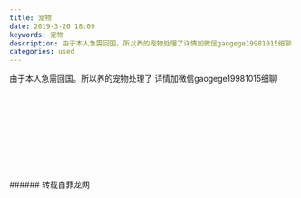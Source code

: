 ```yaml
---
title: 宠物
date: 2019-3-20 18:09
keywords: 宠物
description: 由于本人急需回国。所以养的宠物处理了详情加微信gaogege19981015细聊
categories: used
---
```

<td class="t_f" id="postmessage_3268061">

由于本人急需回国。所以养的宠物处理了 详情加微信gaogege19981015细聊<br/>
<img alt="" border="0" class="zoom" data-cf-modified-3f961b1ba68d434138519778-="" file="http://www.flw.ph/data/appbyme/upload/image/201903/20/ahMqoS1CHVqA.jpg" id="aimg_mba42" lazyloadthumb="1" onclick="" onmouseover="" src="http://www.flw.ph/data/appbyme/upload/image/201903/20/ahMqoS1CHVqA.jpg"/><br/>
<br/>
<img alt="" border="0" class="zoom" data-cf-modified-3f961b1ba68d434138519778-="" file="http://www.flw.ph/data/appbyme/upload/image/201903/20/jOf8zllUjqCL.jpg" id="aimg_YiqKP" lazyloadthumb="1" onclick="" onmouseover="" src="http://www.flw.ph/data/appbyme/upload/image/201903/20/jOf8zllUjqCL.jpg"/><br/>
<br/>
<img alt="" border="0" class="zoom" data-cf-modified-3f961b1ba68d434138519778-="" file="http://www.flw.ph/data/appbyme/upload/image/201903/20/uGWxDm6cDzUN.jpg" id="aimg_s62hU" lazyloadthumb="1" onclick="" onmouseover="" src="http://www.flw.ph/data/appbyme/upload/image/201903/20/uGWxDm6cDzUN.jpg"/><br/>
<br/>
<img alt="" border="0" class="zoom" data-cf-modified-3f961b1ba68d434138519778-="" file="http://www.flw.ph/data/appbyme/upload/image/201903/20/mr2R7CfiF0R4.jpg" id="aimg_Q6vuj" lazyloadthumb="1" onclick="" onmouseover="" src="http://www.flw.ph/data/appbyme/upload/image/201903/20/mr2R7CfiF0R4.jpg"/><br/>
<br/>
<img alt="" border="0" class="zoom" data-cf-modified-3f961b1ba68d434138519778-="" file="http://www.flw.ph/data/appbyme/upload/image/201903/20/lou1419RGanK.jpg" id="aimg_uyA8C" lazyloadthumb="1" onclick="" onmouseover="" src="http://www.flw.ph/data/appbyme/upload/image/201903/20/lou1419RGanK.jpg"/><br/>
<br/>
<img alt="" border="0" class="zoom" data-cf-modified-3f961b1ba68d434138519778-="" file="http://www.flw.ph/data/appbyme/upload/image/201903/20/YMqkrLqCkp4N.jpg" id="aimg_cr0Br" lazyloadthumb="1" onclick="" onmouseover="" src="http://www.flw.ph/data/appbyme/upload/image/201903/20/YMqkrLqCkp4N.jpg"/><br/>
<br/>
<img alt="" border="0" class="zoom" data-cf-modified-3f961b1ba68d434138519778-="" file="http://www.flw.ph/data/appbyme/upload/image/201903/20/WcW50LYn8TJO.jpg" id="aimg_eVTRR" lazyloadthumb="1" onclick="" onmouseover="" src="http://www.flw.ph/data/appbyme/upload/image/201903/20/WcW50LYn8TJO.jpg"/><br/>
<br/>
<img alt="" border="0" class="zoom" data-cf-modified-3f961b1ba68d434138519778-="" file="http://www.flw.ph/data/appbyme/upload/image/201903/20/rl2RydHhSDOR.jpg" id="aimg_D2MSm" lazyloadthumb="1" onclick="" onmouseover="" src="http://www.flw.ph/data/appbyme/upload/image/201903/20/rl2RydHhSDOR.jpg"/><br/>
<br/>
<img alt="" border="0" class="zoom" data-cf-modified-3f961b1ba68d434138519778-="" file="http://www.flw.ph/data/appbyme/upload/image/201903/20/FA0dRVYgjfQv.jpg" id="aimg_vt4Q2" lazyloadthumb="1" onclick="" onmouseover="" src="http://www.flw.ph/data/appbyme/upload/image/201903/20/FA0dRVYgjfQv.jpg"/><br/>
<br/>
</td>
###### 转载自菲龙网